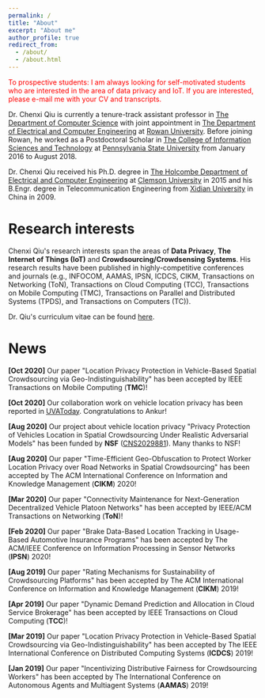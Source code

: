 ```yaml
---
permalink: /
title: "About"
excerpt: "About me"
author_profile: true
redirect_from: 
  - /about/
  - /about.html
---
```


<font color="red">To prospective students: I am always looking for self-motivated students who are interested in the area of data privacy and IoT. If you are interested, please e-mail me with your CV and transcripts.</font>
<br />

Dr. Chenxi Qiu is currently a tenure-track assistant professor in [The Department of Computer Science](https://academics.rowan.edu/csm/departments/cs/index.html) with joint appointment in [The Department of Electrical and Computer Engineering](https://academics.rowan.edu/engineering/programs/electricalcomputer/index.html) at [Rowan University](https://www.rowan.edu/home/). Before joining Rowan, he worked as a Postdoctoral Scholar in [The College of Information Sciences and Technology](https://ist.psu.edu/) at [Pennsylvania State University](http://www.psu.edu/) from January 2016 to August 2018.

Dr. Chenxi Qiu received his Ph.D. degree in [The Holcombe Department of Electrical and Computer Engineering](http://www.clemson.edu/ces/departments/ece/) at [Clemson University](http://www.clemson.edu/) in 2015 and his B.Engr. degree in Telecommunication Engineering from [Xidian University](http://www.xidian.edu.cn/) in China in 2009.

Research interests
======
Chenxi Qiu's research interests span the areas of **Data Privacy**, **The Internet of Things (IoT)** and **Crowdsourcing/Crowdsensing Systems**. His research results have been published in highly-competitive conferences and journals (e.g., INFOCOM, AAMAS, IPSN, ICDCS, CIKM, Transactions on Networking (ToN), Transactions on Cloud Computing (TCC), Transactions on Mobile Computing (TMC), Transactions on Parallel and Distributed Systems (TPDS), and Transactions on Computers (TC)).

Dr. Qiu's curriculum vitae can be found [here](http://chenxiq1986.github.io/files/CV.pdf).



News
======

**[Oct 2020]** Our paper "Location Privacy Protection in Vehicle-Based Spatial Crowdsourcing via Geo-Indistinguishability" has been accepted by IEEE Transactions on Mobile Computing (**TMC**)!

**[Oct 2020]** Our collaboration work on vehicle location privacy has been reported in [UVAToday](https://news.virginia.edu/content/your-data-collected-constantly-graduate-student-wants-protect-you). Congratulations to Ankur! 

**[Aug 2020]** Our project about vehicle location privacy "Privacy Protection of Vehicles Location in Spatial Crowdsourcing Under Realistic Adversarial Models" has been funded by **NSF** ([CNS2029881](https://www.nsf.gov/awardsearch/showAward?AWD_ID=2029881&HistoricalAwards=false)). Many thanks to NSF!

**[Aug 2020]** Our paper "Time-Efficient Geo-Obfuscation to Protect Worker Location Privacy over Road Networks in Spatial Crowdsourcing" has been accepted by The ACM International Conference on Information and Knowledge Management (**CIKM**) 2020!

**[Mar 2020]** Our paper "Connectivity Maintenance for Next-Generation Decentralized Vehicle Platoon Networks" has been accepted by IEEE/ACM Transactions on Networking (**ToN**)!

**[Feb 2020]** Our paper "Brake Data-Based Location Tracking in Usage-Based Automotive Insurance Programs" has been accepted by The ACM/IEEE Conference on Information Processing in Sensor Networks (**IPSN**) 2020!

**[Aug 2019]** Our paper "Rating Mechanisms for Sustainability of Crowdsourcing Platforms" has been accepted by The ACM International Conference on Information and Knowledge Management (**CIKM**) 2019!

**[Apr 2019]** Our paper "Dynamic Demand Prediction and Allocation in Cloud Service Brokerage" has been accepted by IEEE Transactions on Cloud Computing (**TCC**)!

**[Mar 2019]** Our paper "Location Privacy Protection in Vehicle-Based Spatial Crowdsourcing via Geo-Indistinguishability" has been accepted by The IEEE International Conference on Distributed Computing Systems (**ICDCS**) 2019!

**[Jan 2019]** Our paper "Incentivizing Distributive Fairness for Crowdsourcing Workers" has been accepted by The International Conference on Autonomous Agents and Multiagent Systems (**AAMAS**) 2019!
